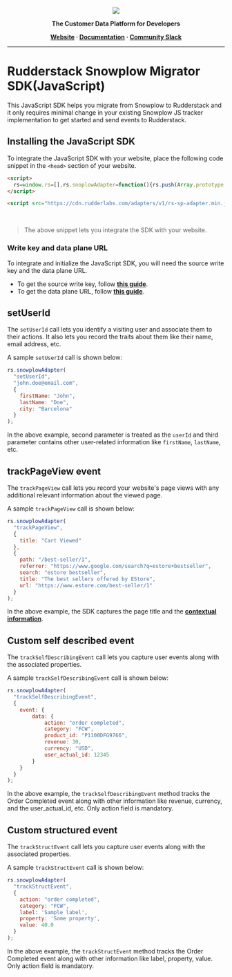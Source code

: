 <p align="center">
  <a href="https://rudderstack.com/">
    <img src="https://user-images.githubusercontent.com/59817155/121357083-1c571300-c94f-11eb-8cc7-ce6df13855c9.png">
  </a>
</p>

<p align="center"><b>The Customer Data Platform for Developers</b></p>

<p align="center">
  <b>
    <a href="https://rudderstack.com">Website</a>
    ·
    <a href="https://rudderstack.com/docs/stream-sources/rudderstack-sdk-integration-guides/rudderstack-javascript-sdk/">Documentation</a>
    ·
    <a href="https://rudderstack.com/join-rudderstack-slack-community">Community Slack</a>
  </b>
</p>

---

# [](https://github.com/rudderlabs/rudder-snowplow-migrator-js-sdk/blob/main/README.md)Rudderstack Snowplow Migrator SDK(JavaScript)

This JavaScript SDK helps you migrate from Snowplow to Rudderstack and it only requires minimal change in your existing Snowplow JS tracker implementation to get started and send events to Rudderstack.


## [](https://github.com/rudderlabs/rudder-snowplow-migrator-js-sdk/blob/main/README.md#installing-the-javascript-sdk)Installing the JavaScript SDK

To integrate the JavaScript SDK with your website, place the following code snippet in the `<head>` section of your website.

```html
<script>
  rs=window.rs=[],rs.snoplowAdapter=function(){rs.push(Array.prototype.slice.call(arguments))},rs.snoplowAdapter("newTracker",<WRITE_KEY>,<DATA_PLANE_URL>);
</script>

<script src="https://cdn.rudderlabs.com/adapters/v1/rs-sp-adapter.min.js"></script>
```

<br>

> The above snippet lets you integrate the SDK with your website.
### Write key and data plane URL

To integrate and initialize the JavaScript SDK, you will need the source write key and the data plane URL.

- To get the source write key, follow [**this guide**](https://www.rudderstack.com/docs/get-started/glossary/#write-key).
- To get the data plane URL, follow [**this guide**](https://www.rudderstack.com/docs/rudderstack-cloud/dashboard-overview/#data-plane-url).

## [](https://github.com/rudderlabs/rudder-snowplow-migrator-js-sdk/blob/master/README.md#setUserId)setUserId 

The `setUserId` call lets you identify a visiting user and associate them to their actions. It also lets you record the traits about them like their name, email address, etc.

A sample `setUserId` call is shown below:

```javascript
rs.snowplowAdapter(
  "setUserId",
  "john.doe@email.com",
  {
    firstName: "John",
    lastName: "Doe",
    city: "Barcelona"
  }
);
```

In the above example, second parameter is treated as the `userId` and third parameter contains other user-related information like `firstName`, `lastName`, etc.

## [](https://github.com/rudderlabs/rudder-snowplow-migrator-js-sdk/blob/master/README.md#trackPageView)trackPageView event

The `trackPageView` call lets you record your website's page views with any additional relevant information about the viewed page.

A sample `trackPageView` call is shown below:

```javascript
rs.snowplowAdapter(
  "trackPageView",
  {
    title: "Cart Viewed"
  },
  {
    path: "/best-seller/1",
    referrer: "https://www.google.com/search?q=estore+bestseller",
    search: "estore bestseller",
    title: "The best sellers offered by EStore",
    url: "https://www.estore.com/best-seller/1"
  }
);
```

In the above example, the SDK captures the page title and the [**contextual information**](https://www.rudderstack.com/docs/event-spec/standard-events/common-fields/#contextual-fields).

## [](https://github.com/rudderlabs/rudder-snowplow-migrator-js-sdk/blob/master/README.md#trackSelfDescribingEvent)Custom self described event

The `trackSelfDescribingEvent` call lets you capture user events along with the associated properties.

A sample `trackSelfDescribingEvent` call is shown below:

```javascript
rs.snowplowAdapter(
  "trackSelfDescribingEvent",
  {
    event: {
        data: {
            action: "order completed",
            category: "FCW",
            product_id: "P1100DFG9766",
            revenue: 30,
            currency: "USD",
            user_actual_id: 12345
        }
    }
  }
);
```

In the above example, the `trackSelfDescribingEvent` method tracks the Order Completed event along with other information like revenue, currency, and the user_actual_id, etc. Only action field is mandatory.

## [](https://github.com/rudderlabs/rudder-snowplow-migrator-js-sdk/blob/master/README.md#trackSelfDescribingEvent)Custom structured event

The `trackStructEvent` call lets you capture user events along with the associated properties.

A sample `trackStructEvent` call is shown below:

```javascript
rs.snowplowAdapter(
  "trackStructEvent",
  {
    action: "order completed",
    category: "FCW",
    label: 'Sample label',
    property: 'Some property',
    value: 40.0
  }
);
```

In the above example, the `trackStructEvent` method tracks the Order Completed event along with other information like label, property, value. Only action field is mandatory.


